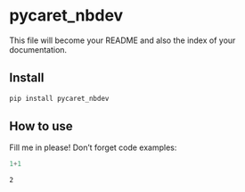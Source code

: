 pycaret_nbdev
================

<!-- WARNING: THIS FILE WAS AUTOGENERATED! DO NOT EDIT! -->

This file will become your README and also the index of your
documentation.

## Install

``` sh
pip install pycaret_nbdev
```

## How to use

Fill me in please! Don’t forget code examples:

``` python
1+1
```

    2
